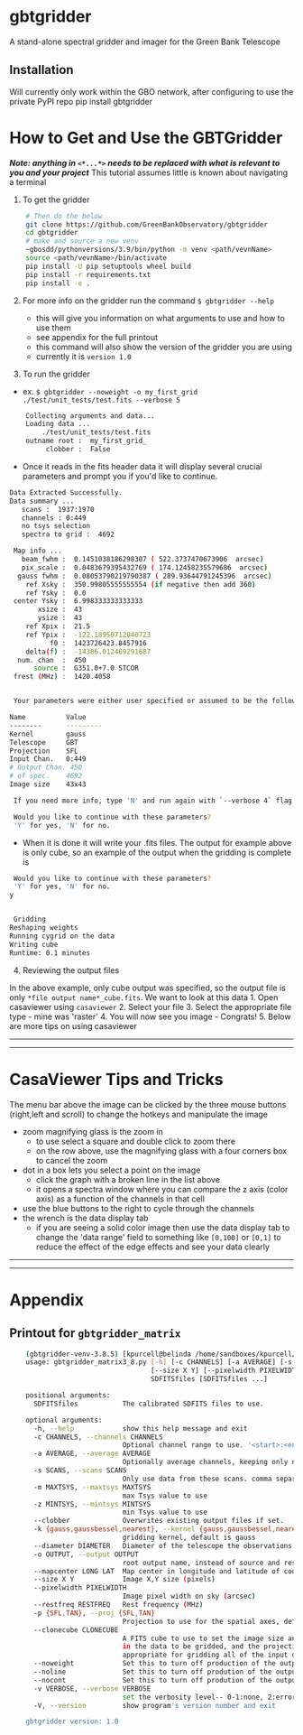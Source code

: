 # gbtgridder

A stand-alone spectral gridder and imager for the Green Bank Telescope

## Installation
Will currently only work within the GBO network, after configuring to use the private PyPI repo
pip install gbtgridder


# How to Get and Use the GBTGridder

***Note: anything in `<*...*>` needs to be replaced with what is relevant to you and your project***
This tutorial assumes little is known about navigating a terminal

1.  To get the gridder

```bash
    # Then do the below
    git clone https://github.com/GreenBankObservatory/gbtgridder
    cd gbtgridder
    # make and source a new venv
    ~gbosdd/pythonversions/3.9/bin/python -m venv <path/vevnName>
    source <path/vevnName>/bin/activate
    pip install -U pip setuptools wheel build
    pip install -r requirements.txt
    pip install -e .
```

2.  For more info on the gridder run the command `$ gbtgridder --help`

    - this will give you information on what arguments to use and how to use them

    * see appendix for the full printout

    - this command will also show the version of the gridder you are using

    * currently it is `version 1.0`


3.  To run the gridder

- ex. `$ gbtgridder --noweight -o my_first_grid ./test/unit_tests/test.fits --verbose 5`

```bash
    Collecting arguments and data...
    Loading data ...
        ./test/unit_tests/test.fits
    outname root :  my_first_grid_
         clobber :  False
```

- Once it reads in the fits header data it will display several crucial parameters and prompt you if you'd like to continue.

```bash
Data Extracted Successfully.
Data summary ...
   scans :  1937:1970
   channels : 0:449
   no tsys selection
   spectra to grid :  4692

 Map info ...
   beam_fwhm :  0.1451038186298307 ( 522.3737470673906  arcsec)
   pix_scale :  0.0483679395432769 ( 174.12458235579686  arcsec)
  gauss fwhm :  0.08053790219790387 ( 289.93644791245396  arcsec)
    ref Xsky :  350.99805555555554 (if negative then add 360)
    ref Ysky :  0.0
 center Ysky :  6.998333333333333
       xsize :  43
       ysize :  43
    ref Xpix :  21.5
    ref Ypix :  -122.18950712840723
          f0 :  1423726423.8457916
    delta(f) :  -14306.012469291687
  num. chan  :  450
      source :  G351.0+7.0 STCOR
 frest (MHz) :  1420.4058


 Your parameters were either user specified or assumed to be the following. Please review:

Name          Value
--------      ---------
Kernel        gauss
Telescope     GBT
Projection    SFL
Input Chan.   0:449
# Output Chan. 450
# of spec.    4692
Image size    43x43

 If you need more info, type 'N' and run again with `--verbose 4` flag

 Would you like to continue with these parameters?
 'Y' for yes, 'N' for no.

```

- When it is done it will write your .fits files. The output for example above is only cube, so an example of the output when the gridding is complete is

```bash
 Would you like to continue with these parameters?
 'Y' for yes, 'N' for no.
y


 Gridding
Reshaping weights
Running cygrid on the data
Writing cube
Runtime: 0.1 minutes
```



4.  Reviewing the output files

In the above example, only cube output was specified, so the output file is only `*file output name*_cube.fits`. We want to look at this data
        1.  Open casaviewer using `casaviewer`
        2.  Select your file
        3.  Select the appropriate file type - mine was 'raster'
        4.  You will now see you image - Congrats!
        5.  Below are more tips on using casaviewer


* * *
* * *

# CasaViewer Tips and Tricks

The menu bar above the image can be clicked by the three mouse buttons (right,left and scroll) to change the hotkeys and manipulate the image

- zoom magnifying glass is the zoom in
    - to use select a square and double click to zoom there
    - on the row above, use the magnifying glass with a four corners box to cancel the zoom
- dot in a box lets you select a point on the image
    - click the graph with a broken line in the list above
    - it opens a spectra window where you can compare the z axis (color axis) as a function of the channels in that cell
- use the blue buttons to the right to cycle through the channels
- the wrench is the data display tab
    - if you are seeing a solid color image then use the data display tab to change the 'data range' field to something like `[0,100]` or `[0,1]` to reduce the effect of the edge effects and see your data clearly


* * *
* * *

# Appendix

## Printout for `gbtgridder_matrix`


```bash
    (gbtgridder-venv-3.8.5) [kpurcell@belinda /home/sandboxes/kpurcell/repos/gbtgridder/gbtgridder/src]$ gbtgridder_matrix
    usage: gbtgridder_matrix3_8.py [-h] [-c CHANNELS] [-a AVERAGE] [-s SCANS] [-m MAXTSYS] [-z MINTSYS] [--clobber] [-k {gauss,gaussbessel,nearest}] [--diameter DIAMETER] [-o OUTPUT] [--mapcenter LONG LAT]
                                   [--size X Y] [--pixelwidth PIXELWIDTH] [--restfreq RESTFREQ] [-p {SFL,TAN}] [--clonecube CLONECUBE] [--noweight] [--noline] [--nocont] [-v VERBOSE] [-V]
                                   SDFITSfiles [SDFITSfiles ...]

    positional arguments:
      SDFITSfiles           The calibrated SDFITS files to use.

    optional arguments:
      -h, --help            show this help message and exit
      -c CHANNELS, --channels CHANNELS
                            Optional channel range to use. '<start>:<end>' counting from 0.
      -a AVERAGE, --average AVERAGE
                            Optionally average channels, keeping only number of channels/naverage channels
      -s SCANS, --scans SCANS
                            Only use data from these scans. comma separated list or <start>:<end> range syntax or combination of both
      -m MAXTSYS, --maxtsys MAXTSYS
                            max Tsys value to use
      -z MINTSYS, --mintsys MINTSYS
                            min Tsys value to use
      --clobber             Overwrites existing output files if set.
      -k {gauss,gaussbessel,nearest}, --kernel {gauss,gaussbessel,nearest}
                            gridding kernel, default is gauss
      --diameter DIAMETER   Diameter of the telescope the observations were taken on.
      -o OUTPUT, --output OUTPUT
                            root output name, instead of source and rest frequency
      --mapcenter LONG LAT  Map center in longitude and latitude of coordinate type used in data (RA/DEC, Galactic, etc) (degrees)
      --size X Y            Image X,Y size (pixels)
      --pixelwidth PIXELWIDTH
                            Image pixel width on sky (arcsec)
      --restfreq RESTFREQ   Rest frequency (MHz)
      -p {SFL,TAN}, --proj {SFL,TAN}
                            Projection to use for the spatial axes, default is SFL
      --clonecube CLONECUBE
                            A FITS cube to use to set the image size and WCS parameters in the spatial dimensions. The cube must have the same axes produced here, the spatial axes must be of the same type as found
                            in the data to be gridded, and the projection used in the cube must be either TAN, SFL, or GLS [which is equivalent to SFL]. Default is to construct the output cube using values
                            appropriate for gridding all of the input data. Use of --clonecube overrides any use of --size, --pixelwidth, --mapcenter and --proj arguments.
      --noweight            Set this to turn off production of the output weight cube
      --noline              Set this to turn off prodution of the output line cube
      --nocont              Set this to turn off prodution of the output 'cont' image
      -v VERBOSE, --verbose VERBOSE
                            set the verbosity level-- 0-1:none, 2:errors only, 3:+warnings, 4(default):+user info, 5:+debug
      -V, --version         show program's version number and exit

    gbtgridder version: 1.0
```

